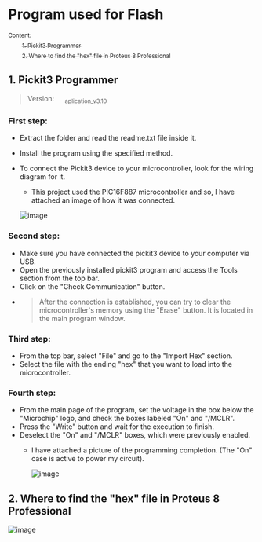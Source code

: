 # Program used for Flash
<sub>Content:</sub><br>
 &emsp;&emsp;[<sub>1. Pickit3 Programmer</sub>](#1-pickit3-programmer)<br>
 &emsp;&emsp;[<sub>2. Where to find the "hex" file in Proteus 8 Professional</sub>](#2-where-to-find-the-hex-file-in-proteus-8-professional)<br>


## 1. Pickit3 Programmer
 > Version: &emsp; <sub>aplication_v3.10</sub>

### First step:
- Extract the folder and read the readme.txt file inside it.
- Install the program using the specified method.
- To connect the Pickit3 device to your microcontroller, look for the wiring diagram for it.
  - This project used the PIC16F887 microcontroller and so, I have attached an image of how it was connected.
  
  ![image](https://github.com/user-attachments/assets/fbc23530-4c50-45a0-9f58-f3f53e46874f)

### Second step:
- Make sure you have connected the pickit3 device to your computer via USB.
- Open the previously installed pickit3 program and access the Tools section from the top bar.
- Click on the "Check Communication" button.
- > After the connection is established, you can try to clear the microcontroller's memory using the "Erase" button. It is located in the main program window.

### Third step:
- From the top bar, select "File" and go to the "Import Hex" section.
- Select the file with the ending "hex" that you want to load into the microcontroller.

### Fourth step:
- From the main page of the program, set the voltage in the box below the "Microchip" logo, and check the boxes labeled "On" and "/MCLR".
- Press the "Write" button and wait for the execution to finish.
- Deselect the "On" and "/MCLR" boxes, which were previously enabled.
  - I have attached a picture of the programming completion. (The "On" case is active to power my circuit).
  
     ![image](https://github.com/user-attachments/assets/48b80b55-4560-4e49-8737-f6eded403390)


## 2. Where to find the "hex" file in Proteus 8 Professional

![image](https://github.com/user-attachments/assets/e8ae811e-c953-4d91-bace-57d31e3a6466)
